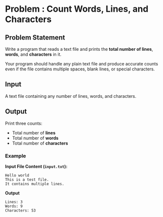 # Problem : Count Words, Lines, and Characters

## Problem Statement

Write a program that reads a text file and prints the **total number of lines**, **words**, and **characters** in it.

Your program should handle any plain text file and produce accurate counts even if the file contains multiple spaces, blank lines, or special characters.

## Input

A text file containing any number of lines, words, and characters.

## Output

Print three counts:

- Total number of **lines**
- Total number of **words**
- Total number of **characters**

### Example

**Input File Content (`input.txt`):**

```text
Hello world
This is a test file.
It contains multiple lines.

```

**Output**

```text
Lines: 3
Words: 9
Characters: 53

```
